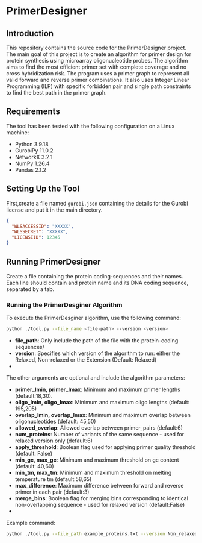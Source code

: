
# PrimerDesigner

## Introduction

This repository contains the source code for the PrimerDesigner project. 
The main goal of this project is to create an algorithm for primer design for protein synthesis using microarray oligonucleotide probes. 
The algorithm aims to find the most efficient primer set with complete coverage and no cross hybridization risk.
The program uses a primer graph to represent all valid forward and reverse primer combinations.
It also uses Integer Linear Programming (ILP) with specific forbidden pair and single path constraints to find the best path in the primer graph.


## Requirements

The tool has been tested with the following configuration on a Linux machine:
- Python 3.9.18
- GurobiPy 11.0.2
- NetworkX 3.2.1
- NumPy 1.26.4
- Pandas 2.1.2


## Setting Up the Tool

First,create a file named `gurobi.json` containing the details for the Gurobi license and put it in the main directory.

```json
{
  "WLSACCESSID": "XXXXX",
  "WLSSECRET": "XXXXX",
  "LICENSEID": 12345
}
```
## Running PrimerDesigner

Create a file containing the protein coding-sequences and their names. Each line should contain and protein name and its DNA coding sequence, separated by a tab.


### Running the PrimerDesginer Algorithm

To execute the PrimerDesginer algorithm, use the following command:

```bash
python ./tool.py --file_name <file-path> --version <version> 
```
- **file_path**: Only include the path of the file with the protein-coding sequences/
- **version**: Specifies which version of the algorithm to run: either the Relaxed, Non-relaxed or the Extension (Default: Relaxed)
- 
The other arguments are optional and include the algorithm parameters:

- **primer_lmin, primer_lmax**: Minimum and maximum primer lengths (default:18,30).
- **oligo_lmin, oligo_lmax**: Minimum and maximum oligo lengths (default: 195,205)
- **overlap_lmin, overlap_lmax**: Minimum and maximum overlap between oligonucleotides  (default: 45,50)
- **allowed_overlap**: Allowed overlap between primer_pairs (default:6)
- **num_proteins**: Number of variants of the same sequence - used for relaxed version only (default:6)
- **apply_threshold**: Boolean flag used for applying primer quality threshold (default: False)
- **min_gc, max_gc**: Minimum and maximum threshold on gc content (default: 40,60)
- **min_tm, max_tm**: Minimum and maximum threshold on melting temperature tm (default:58,65)
- **max_difference**: Maximum difference between forward and reverse primer in each pair (default:3)
- **merge_bins**: Boolean flag for merging bins corresponding to identical non-overlapping sequence - used for relaxed version (default:False)
- 

Example command:
```bash
python ./tool.py --file_path example_proteins.txt --version Non_relaxed --primer_lmin 20 --primer_lamx 26
```



